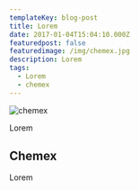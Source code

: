 ```yaml
---
templateKey: blog-post
title: Lorem
date: 2017-01-04T15:04:10.000Z
featuredpost: false
featuredimage: /img/chemex.jpg
description: Lorem
tags:
  - Lorem
  - chemex
---
```

![chemex](/img/chemex.jpg)

Lorem



##  Chemex 

Lorem
